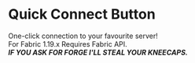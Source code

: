 # Quick Connect Button
One-click connection to your favourite server! <br>
For Fabric 1.19.x Requires Fabric API. <br>
**_IF YOU ASK FOR FORGE I'LL STEAL YOUR KNEECAPS._**
